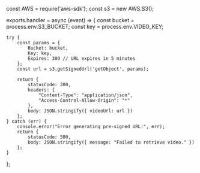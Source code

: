 const AWS = require('aws-sdk');
const s3 = new AWS.S3();

exports.handler = async (event) => {
    const bucket = process.env.S3_BUCKET;
    const key = process.env.VIDEO_KEY;

    try {
        const params = {
            Bucket: bucket,
            Key: key,
            Expires: 300 // URL expires in 5 minutes
        };
        const url = s3.getSignedUrl('getObject', params);

        return {
            statusCode: 200,
            headers: {
                "Content-Type": "application/json",
                "Access-Control-Allow-Origin": "*"
            },
            body: JSON.stringify({ videoUrl: url })
        };
    } catch (err) {
        console.error("Error generating pre-signed URL:", err);
        return {
            statusCode: 500,
            body: JSON.stringify({ message: "Failed to retrieve video." })
        };
    }
};
